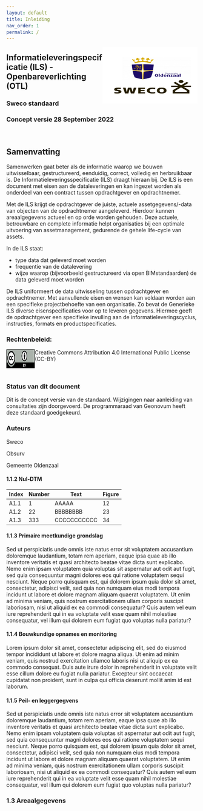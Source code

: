 ```yaml
---
layout: default
title: Inleiding
nav_order: 1
permalink: /
---
```



<img align="right" width="250" height="150" src="assets/logo.PNG">


## Informatieleveringspecificatie (ILS) - Openbareverlichting (OTL)
### Sweco standaard
### Concept versie 28 September 2022

<br/>

## Samenvatting

Samenwerken gaat beter als de informatie waarop we bouwen uitwisselbaar, gestructureerd, eenduidig, correct, volledig en herbruikbaar is. De Informatieleveringsspecificatie (ILS) draagt hieraan bij. De ILS is een document met eisen aan de dataleveringen en kan ingezet worden als onderdeel van een contract tussen opdrachtgever en opdrachtnemer.

Met de ILS krijgt de opdrachtgever de juiste, actuele assetgegevens/-data van objecten van de opdrachtnemer aangeleverd. Hierdoor kunnen areaalgegevens actueel en op orde worden gehouden. Deze actuele, betrouwbare en complete informatie helpt organisaties bij een optimale uitvoering van assetmanagement, gedurende de gehele life-cycle van assets. 

In de ILS staat:
* type data dat geleverd moet worden
* frequentie van de datalevering
* wijze waarop (bijvoorbeeld gestructureerd via open BIMstandaarden) de data geleverd moet worden

De ILS uniformeert de data uitwisseling tussen opdrachtgever en opdrachtnemer. Met aanvullende eisen en wensen kan voldaan worden aan een specifieke projectbehoefte van een organisatie. Zo bevat de Generieke ILS diverse eisenspecificaties voor op te leveren gegevens. Hiermee geeft de opdrachtgever een specifieke invulling aan de informatieleveringscyclus, instructies, formats en productspecificaties.

### Rechtenbeleid:

<img align="left" width="75" height="50" src="assets/cc-by.svg">      Creative Commons Attribution 4.0 International Public License
(CC-BY)


<br/>

### Status van dit document

Dit is de concept versie van de standaard. Wijzigingen naar aanleiding van consultaties zijn doorgevoerd. De programmaraad van Geonovum heeft deze standaard goedgekeurd.


### Auteurs

Sweco

Obsurv

Gemeente Oldenzaal





















#### 1.1.2 Nul-DTM

| Index | Number | Text        | Figure |
|-------|--------|-------------|--------|
| A1.1  | 1      | AAAAA       | 12     |
| A1.2  | 22     | BBBBBBBB    | 23     |
| A1.3  | 333    | CCCCCCCCCCC | 34     |

#### 1.1.3 Primaire meetkundige grondslag

Sed ut perspiciatis unde omnis iste natus error sit voluptatem accusantium doloremque laudantium, totam rem aperiam, eaque ipsa quae ab illo inventore veritatis et quasi architecto beatae vitae dicta sunt explicabo. Nemo enim ipsam voluptatem quia voluptas sit aspernatur aut odit aut fugit, sed quia consequuntur magni dolores eos qui ratione voluptatem sequi nesciunt. Neque porro quisquam est, qui dolorem ipsum quia dolor sit amet, consectetur, adipisci velit, sed quia non numquam eius modi tempora incidunt ut labore et dolore magnam aliquam quaerat voluptatem. Ut enim ad minima veniam, quis nostrum exercitationem ullam corporis suscipit laboriosam, nisi ut aliquid ex ea commodi consequatur? Quis autem vel eum iure reprehenderit qui in ea voluptate velit esse quam nihil molestiae consequatur, vel illum qui dolorem eum fugiat quo voluptas nulla pariatur?

#### 1.1.4 Bouwkundige opnames en monitoring

Lorem ipsum dolor sit amet, consectetur adipiscing elit, sed do eiusmod tempor incididunt ut labore et dolore magna aliqua. Ut enim ad minim veniam, quis nostrud exercitation ullamco laboris nisi ut aliquip ex ea commodo consequat. Duis aute irure dolor in reprehenderit in voluptate velit esse cillum dolore eu fugiat nulla pariatur. Excepteur sint occaecat cupidatat non proident, sunt in culpa qui officia deserunt mollit anim id est laborum.

#### 1.1.5 Peil- en leggergegvens

Sed ut perspiciatis unde omnis iste natus error sit voluptatem accusantium doloremque laudantium, totam rem aperiam, eaque ipsa quae ab illo inventore veritatis et quasi architecto beatae vitae dicta sunt explicabo. Nemo enim ipsam voluptatem quia voluptas sit aspernatur aut odit aut fugit, sed quia consequuntur magni dolores eos qui ratione voluptatem sequi nesciunt. Neque porro quisquam est, qui dolorem ipsum quia dolor sit amet, consectetur, adipisci velit, sed quia non numquam eius modi tempora incidunt ut labore et dolore magnam aliquam quaerat voluptatem. Ut enim ad minima veniam, quis nostrum exercitationem ullam corporis suscipit laboriosam, nisi ut aliquid ex ea commodi consequatur? Quis autem vel eum iure reprehenderit qui in ea voluptate velit esse quam nihil molestiae consequatur, vel illum qui dolorem eum fugiat quo voluptas nulla pariatur?

### 1.3 Areaalgegevens

